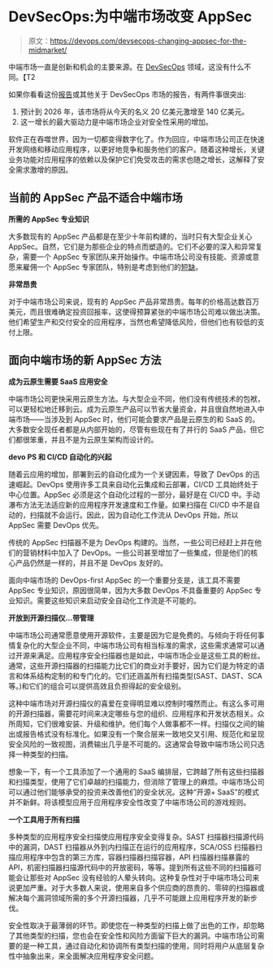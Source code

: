 # DevSecOps:为中端市场改变 AppSec

> 原文：<https://devops.com/devsecops-changing-appsec-for-the-midmarket/>

中端市场一直是创新和机会的主要来源。在 [DevSecOps](https://devops.com/category/blogs/devsecops/) 领域，这没有什么不同。【T2

如果你看看这份[报告](https://www.databridgemarketresearch.com/reports/global-devsecops-market)或其他关于 DevSecOps 市场的报告，有两件事很突出:

1.  预计到 2026 年，该市场将从今天的名义 20 亿美元激增至 140 亿美元。
2.  这一增长的最大驱动力是中端市场企业对安全性采用的增加。

软件正在吞噬世界，因为一切都变得数字化了。作为回应，中端市场公司正在快速开发网络和移动应用程序，以更好地竞争和服务他们的客户。随着这种增长，关键业务功能对应用程序的依赖以及保护它们免受攻击的需求也随之增长，这解释了安全需求激增的原因。

## 当前的 AppSec 产品不适合中端市场

**所需的 AppSec 专业知识**

大多数现有的 AppSec 产品都是在至少十年前构建的，当时只有大型企业关心 AppSec。自然，它们是为那些企业的特点而塑造的。它们不必要的深入和异常复杂，需要一个 AppSec 专家团队来开始操作。中端市场公司没有技能、资源或意愿来雇佣一个 AppSec 专家团队，特别是考虑到他们的[短缺](https://cybersecurityventures.com/jobs/)。

**非常昂贵**

对于中端市场公司来说，现有的 AppSec 产品非常昂贵。每年的价格高达数百万美元，而且很难确定投资回报率，这使得预算紧张的中端市场公司难以做出决策。他们希望生产和交付安全的应用程序，当然也希望降低风险，但他们也有较低的支付上限。

## 面向中端市场的新 AppSec 方法

**成为云原生需要 SaaS 应用安全**

中端市场公司更快采用云原生方法。与大型企业不同，他们没有传统技术的包袱，可以更轻松地迁移到云。成为云原生产品可以节省大量资金，并且很自然地进入中端市场——当涉及到 AppSec 时，他们可能会要求产品是云原生的和 SaaS 的。大多数安全现任者都是从内部开始的，尽管有些现在有了并行的 SaaS 产品，但它们都很笨重，并且不是为云原生架构而设计的。

**devo PS 和 CI/CD 自动化的兴起**

随着云应用的增加，部署到云的自动化成为一个关键因素，导致了 DevOps 的迅速崛起。DevOps 使用许多工具来自动化云集成和云部署，CI/CD 工具始终处于中心位置。AppSec 必须是这个自动化过程的一部分，最好是在 CI/CD 中。手动瀑布方法无法适应新的应用程序开发速度和工作量。如果扫描在 CI/CD 中不是自动的，扫描就不会运行。因此，因为自动化工作流从 DevOps 开始，所以 AppSec 需要 DevOps 优先。

传统的 AppSec 扫描器不是为 DevOps 构建的。当然，一些公司已经赶上并在他们的营销材料中加入了 DevOps。一些公司甚至增加了一些集成，但是他们的核心产品仍然是一样的，并且不是 DevOps 友好的。

面向中端市场的 DevOps-first AppSec 的一个重要分支是，该工具不需要 AppSec 专业知识，原因很简单，因为大多数 DevOps 不具备重要的 AppSec 专业知识。需要这些知识来启动安全自动化工作流是不可能的。

**开放到开源扫描仪…带管理**

中端市场公司通常愿意使用开源软件，主要是因为它是免费的。与倾向于将任何事情复杂化的大型企业不同，中端市场公司有相当标准的需求，这些需求通常可以通过开源来满足。应用程序安全扫描器也是如此，中端市场企业是这些工具的粉丝。通常，这些开源扫描器的扫描能力比它们的商业对手要好，因为它们是为特定的语言和体系结构定制的和专门化的。它们还涵盖所有扫描类型(SAST、DAST、SCA 等。)和它们的组合可以提供高效且负担得起的安全级别。

这种中端市场对开源扫描仪的喜爱在变得明显难以控制时嘎然而止。有这么多可用的开源扫描器，需要花时间来决定哪些与您的组织、应用程序和开发状态相关。众所周知，它们很难安装、升级和维护。他们每个人做事都不一样。扫描仪之间的输出或报告格式没有标准化。如果没有一个聚合层来一致地交叉引用、规范化和呈现安全风险的一致视图，消费输出几乎是不可能的。这通常会导致中端市场公司只选择一种类型的扫描。

想象一下，有一个工具添加了一个通用的 SaaS 编排层，它跨越了所有这些扫描器和扫描类型，使用了它们卓越的扫描能力，但消除了管理上的麻烦。中端市场公司可以通过他们能够承受的投资来改善他们的安全状况。这种“开源+ SaaS”的模式并不新鲜。将该模型应用于应用程序安全性改变了中端市场公司的游戏规则。

**一个工具用于所有扫描**

多种类型的应用程序安全扫描使应用程序安全变得复杂。SAST 扫描器扫描源代码中的漏洞，DAST 扫描器从外到内扫描正在运行的应用程序，SCA/OSS 扫描器扫描应用程序中包含的第三方库，容器扫描器扫描容器，API 扫描器扫描暴露的 API，机密扫描器扫描源代码中的开放密码，等等。提到所有这些不同的扫描器可能会让那些对 AppSec 没有经验的人晕头转向。这种复杂性对于中端市场公司来说更加严重。对于大多数人来说，使用来自多个供应商的昂贵的、零碎的扫描器或解决每个漏洞领域所需的多个开源扫描器，几乎不可能跟上应用程序开发的新步伐。

安全性取决于最薄弱的环节。即使您在一种类型的扫描上做了出色的工作，却忽略了其他类型的扫描，您也会在安全性和风险方面留下巨大的漏洞。中端市场公司需要的是一种工具，通过自动化和协调所有类型扫描的使用，同时将用户从底层复杂性中抽象出来，来全面解决应用程序安全问题。